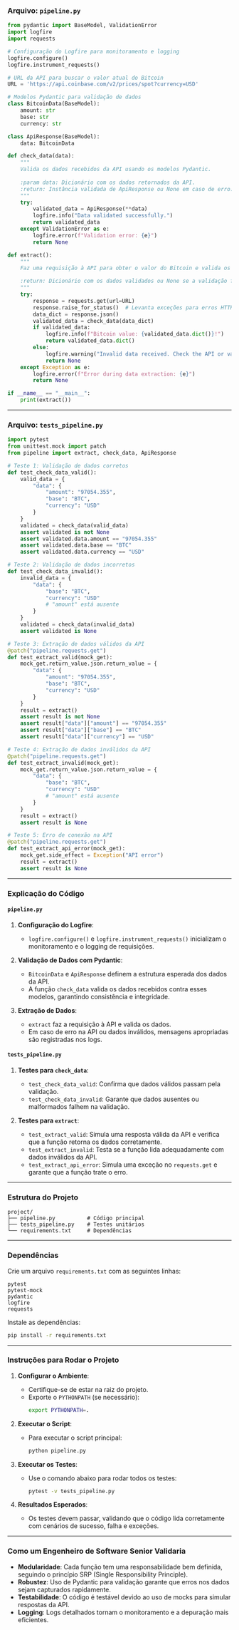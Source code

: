 ### Arquivo: `pipeline.py`

```python
from pydantic import BaseModel, ValidationError
import logfire
import requests

# Configuração do Logfire para monitoramento e logging
logfire.configure()
logfire.instrument_requests()

# URL da API para buscar o valor atual do Bitcoin
URL = 'https://api.coinbase.com/v2/prices/spot?currency=USD'

# Modelos Pydantic para validação de dados
class BitcoinData(BaseModel):
    amount: str
    base: str
    currency: str

class ApiResponse(BaseModel):
    data: BitcoinData

def check_data(data):
    """
    Valida os dados recebidos da API usando os modelos Pydantic.
    
    :param data: Dicionário com os dados retornados da API.
    :return: Instância validada de ApiResponse ou None em caso de erro.
    """
    try:
        validated_data = ApiResponse(**data)
        logfire.info("Data validated successfully.")
        return validated_data
    except ValidationError as e:
        logfire.error(f"Validation error: {e}")
        return None

def extract():
    """
    Faz uma requisição à API para obter o valor do Bitcoin e valida os dados retornados.

    :return: Dicionário com os dados validados ou None se a validação falhar.
    """
    try:
        response = requests.get(url=URL)
        response.raise_for_status()  # Levanta exceções para erros HTTP
        data_dict = response.json()
        validated_data = check_data(data_dict)
        if validated_data:
            logfire.info(f"Bitcoin value: {validated_data.dict()}!")
            return validated_data.dict()
        else:
            logfire.warning("Invalid data received. Check the API or validation logic.")
            return None
    except Exception as e:
        logfire.error(f"Error during data extraction: {e}")
        return None

if __name__ == "__main__":
    print(extract())
```

---

### Arquivo: `tests_pipeline.py`

```python
import pytest
from unittest.mock import patch
from pipeline import extract, check_data, ApiResponse

# Teste 1: Validação de dados corretos
def test_check_data_valid():
    valid_data = {
        "data": {
            "amount": "97054.355",
            "base": "BTC",
            "currency": "USD"
        }
    }
    validated = check_data(valid_data)
    assert validated is not None
    assert validated.data.amount == "97054.355"
    assert validated.data.base == "BTC"
    assert validated.data.currency == "USD"

# Teste 2: Validação de dados incorretos
def test_check_data_invalid():
    invalid_data = {
        "data": {
            "base": "BTC",
            "currency": "USD"
            # "amount" está ausente
        }
    }
    validated = check_data(invalid_data)
    assert validated is None

# Teste 3: Extração de dados válidos da API
@patch("pipeline.requests.get")
def test_extract_valid(mock_get):
    mock_get.return_value.json.return_value = {
        "data": {
            "amount": "97054.355",
            "base": "BTC",
            "currency": "USD"
        }
    }
    result = extract()
    assert result is not None
    assert result["data"]["amount"] == "97054.355"
    assert result["data"]["base"] == "BTC"
    assert result["data"]["currency"] == "USD"

# Teste 4: Extração de dados inválidos da API
@patch("pipeline.requests.get")
def test_extract_invalid(mock_get):
    mock_get.return_value.json.return_value = {
        "data": {
            "base": "BTC",
            "currency": "USD"
            # "amount" está ausente
        }
    }
    result = extract()
    assert result is None

# Teste 5: Erro de conexão na API
@patch("pipeline.requests.get")
def test_extract_api_error(mock_get):
    mock_get.side_effect = Exception("API error")
    result = extract()
    assert result is None
```

---

### Explicação do Código

#### `pipeline.py`

1. **Configuração do Logfire**:
   - `logfire.configure()` e `logfire.instrument_requests()` inicializam o monitoramento e o logging de requisições.

2. **Validação de Dados com Pydantic**:
   - `BitcoinData` e `ApiResponse` definem a estrutura esperada dos dados da API.
   - A função `check_data` valida os dados recebidos contra esses modelos, garantindo consistência e integridade.

3. **Extração de Dados**:
   - `extract` faz a requisição à API e valida os dados.
   - Em caso de erro na API ou dados inválidos, mensagens apropriadas são registradas nos logs.

#### `tests_pipeline.py`

1. **Testes para `check_data`**:
   - `test_check_data_valid`: Confirma que dados válidos passam pela validação.
   - `test_check_data_invalid`: Garante que dados ausentes ou malformados falhem na validação.

2. **Testes para `extract`**:
   - `test_extract_valid`: Simula uma resposta válida da API e verifica que a função retorna os dados corretamente.
   - `test_extract_invalid`: Testa se a função lida adequadamente com dados inválidos da API.
   - `test_extract_api_error`: Simula uma exceção no `requests.get` e garante que a função trate o erro.

---

### Estrutura do Projeto

```plaintext
project/
├── pipeline.py          # Código principal
├── tests_pipeline.py    # Testes unitários
└── requirements.txt     # Dependências
```

---

### Dependências

Crie um arquivo `requirements.txt` com as seguintes linhas:

```plaintext
pytest
pytest-mock
pydantic
logfire
requests
```

Instale as dependências:

```bash
pip install -r requirements.txt
```

---

### Instruções para Rodar o Projeto

1. **Configurar o Ambiente**:
   - Certifique-se de estar na raiz do projeto.
   - Exporte o `PYTHONPATH` (se necessário):
     ```bash
     export PYTHONPATH=.
     ```

2. **Executar o Script**:
   - Para executar o script principal:
     ```bash
     python pipeline.py
     ```

3. **Executar os Testes**:
   - Use o comando abaixo para rodar todos os testes:
     ```bash
     pytest -v tests_pipeline.py
     ```

4. **Resultados Esperados**:
   - Os testes devem passar, validando que o código lida corretamente com cenários de sucesso, falha e exceções.

---

### Como um Engenheiro de Software Senior Validaria
- **Modularidade**: Cada função tem uma responsabilidade bem definida, seguindo o princípio SRP (Single Responsibility Principle).
- **Robustez**: Uso de Pydantic para validação garante que erros nos dados sejam capturados rapidamente.
- **Testabilidade**: O código é testável devido ao uso de mocks para simular respostas da API.
- **Logging**: Logs detalhados tornam o monitoramento e a depuração mais eficientes.